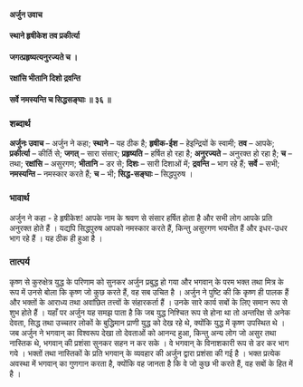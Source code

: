 #### अर्जुन उवाच
#### स्थाने हृषीकेश तव प्रकीर्त्या
#### जगत्प्रहृष्यत्यनुरज्यते च ।
#### रक्षांसि भीतानि दिशो द्रवन्ति
#### सर्वे नमस्यन्ति च सिद्धसङ्घाः ॥ ३६ ॥

### शब्दार्थ

**अर्जुनः उवाच** – अर्जुन ने कहा; **स्थाने** – यह ठीक है; **हृषीक-ईश** – हेइन्द्रियों के स्वामी; **तव** – आपके; **प्रकीर्त्या** – कीर्ति से; **जगत्** – सारा संसार; **प्रहृष्यति** – हर्षित हो रहा है; **अनुरज्यते** – अनुरक्त हो रहा है; **च** – तथा; **रक्षांसि** – असुरगण; **भीतानि** – डर से; **दिशः** – सारी दिशाओं में; **द्रवन्ति** – भाग रहे हैं; **सर्वे** – सभी; **नमस्यन्ति** – नमस्कार करते हैं; **च** – भी; **सिद्ध-सङ्घाः** – सिद्धपुरुष ।

### भावार्थ

अर्जुन ने कहा - हे हृषीकेश! आपके नाम के श्रवण से संसार हर्षित होता है और सभी लोग आपके प्रति अनुरक्त होते हैं । यद्यपि सिद्धपुरुष आपको नमस्कार करते हैं, किन्तु असुरगण भयभीत हैं और इधर-उधर भाग रहे हैं । यह ठीक ही हुआ है ।

### तात्पर्य

कृष्ण से कुरुक्षेत्र युद्ध के परिणाम को सुनकर अर्जुन प्रबुद्ध हो गया और भगवान् के परम भक्त तथा मित्र के रूप में उनसे बोला कि कृष्ण जो कुछ करते हैं, वह सब उचित है । अर्जुन ने पुष्टि की कि कृष्ण ही पालक हैं और भक्तों के आराध्य तथा अवांछित तत्त्वों के संहारकर्ता हैं । उनके सारे कार्य सबों के लिए समान रूप से शुभ होते हैं । यहाँ पर अर्जुन यह समझ पाता है कि जब युद्ध निश्चित रूप से होना था तो अन्तरिक्ष से अनेक देवता, सिद्ध तथा उच्चतर लोकों के बुद्धिमान प्राणी युद्ध को देख रहे थे, क्योंकि युद्ध में कृष्ण उपस्थित थे । जब अर्जुन ने भगवान् का विश्वरूप देखा तो देवताओं को आनन्द हुआ, किन्तु अन्य लोग जो असुर तथा नास्तिक थे, भगवान् की प्रशंसा सुनकर सहन न कर सके । वे भगवान् के विनाशकारी रूप से डर कर भाग गये । भक्तों तथा नास्तिकों के प्रति भगवान् के व्यवहार की अर्जुन द्वारा प्रशंसा की गई है । भक्त प्रत्येक अवस्था में भगवान् का गुणगान करता है, क्योंकि वह जानता है कि वे जो कुछ भी करते हैं, वह सबों के हित में है ।